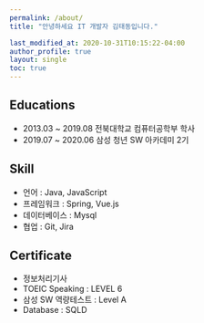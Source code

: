 ```yaml
---
permalink: /about/
title: "안녕하세요 IT 개발자 김태동입니다."

last_modified_at: 2020-10-31T10:15:22-04:00
author_profile: true
layout: single
toc: true
---
```



## Educations

- 2013.03 ~ 2019.08 전북대학교 컴퓨터공학부 학사
- 2019.07 ~ 2020.06 삼성 청년 SW 아카데미 2기

## Skill

- 언어 : Java, JavaScript
- 프레임워크 : Spring, Vue.js
- 데이터베이스 : Mysql
- 협업 : Git, Jira

## Certificate

- 정보처리기사
- TOEIC Speaking : LEVEL 6
- 삼성 SW 역량테스트 : Level A
- Database : SQLD